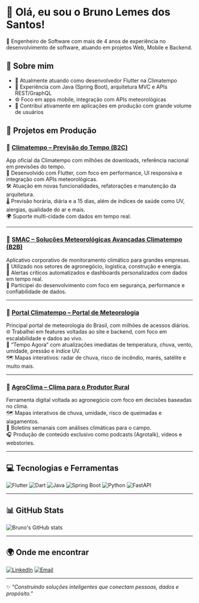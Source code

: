 # 👋 Olá, eu sou o Bruno Lemes dos Santos!

🎯 Engenheiro de Software com mais de 4 anos de experiência no desenvolvimento de software, atuando em projetos Web, Mobile e Backend.

## 🧠 Sobre mim

- 🔭 Atualmente atuando como desenvolvedor Flutter na Climatempo
- 🧰 Experiência com Java (Spring Boot), arquitetura MVC e APIs REST/GraphQL
- ⚙️ Foco em apps mobile, integração com APIs meteorológicas
- 🚀 Contribuí ativamente em aplicações em produção com grande volume de usuários

## 🚀 Projetos em Produção

### 🔹 [Climatempo – Previsão do Tempo (B2C)](https://play.google.com/store/apps/details?id=com.mobimidia.climaTempo)  
App oficial da Climatempo com milhões de downloads, referência nacional em previsões do tempo.  
📱 Desenvolvido com Flutter, com foco em performance, UI responsiva e integração com APIs meteorológicas.  
🛠 Atuação em novas funcionalidades, refatorações e manutenção da arquitetura.  
🌡️ Previsão horária, diária e a 15 dias, além de índices de saúde como UV, alergias, qualidade do ar e mais.  
🌍 Suporte multi-cidade com dados em tempo real.

---

### 🔹 [SMAC – Soluções Meteorológicas Avançadas Climatempo (B2B)](https://play.google.com/store/apps/details?id=br.com.climatempo.ctsuite)  
Aplicativo corporativo de monitoramento climático para grandes empresas.  
💼 Utilizado nos setores de agronegócio, logística, construção e energia.  
🚨 Alertas críticos automatizados e dashboards personalizados com dados em tempo real.  
🔐 Participei do desenvolvimento com foco em segurança, performance e confiabilidade de dados.

---

### 🔹 [Portal Climatempo – Portal de Meteorologia](https://www.climatempo.com.br/)  
Principal portal de meteorologia do Brasil, com milhões de acessos diários.  
🌐 Trabalhei em features voltadas ao site e backend, com foco em escalabilidade e dados ao vivo.  
📡 “Tempo Agora” com atualizações imediatas de temperatura, chuva, vento, umidade, pressão e índice UV.  
🗺️ Mapas interativos: radar de chuva, risco de incêndio, marés, satélite e muito mais.

---

### 🔹 [AgroClima – Clima para o Produtor Rural](https://agroclima.climatempo.com.br/)  
Ferramenta digital voltada ao agronegócio com foco em decisões baseadas no clima.  
🗺️ Mapas interativos de chuva, umidade, risco de queimadas e alagamentos.  
📑 Boletins semanais com análises climáticas para o campo.  
🎧 Produção de conteúdo exclusivo como podcasts (Agrotalk), vídeos e webstories.

---

## 💻 Tecnologias e Ferramentas

![Flutter](https://img.shields.io/badge/Flutter-02569B?style=for-the-badge&logo=flutter&logoColor=white)
![Dart](https://img.shields.io/badge/Dart-0175C2?style=for-the-badge&logo=dart&logoColor=white)
![Java](https://img.shields.io/badge/Java-ED8B00?style=for-the-badge&logo=java&logoColor=white)
![Spring Boot](https://img.shields.io/badge/SpringBoot-6DB33F?style=for-the-badge&logo=spring&logoColor=white)
![Python](https://img.shields.io/badge/Python-3776AB?style=for-the-badge&logo=python&logoColor=white)
![FastAPI](https://img.shields.io/badge/FastAPI-009688?style=for-the-badge&logo=fastapi&logoColor=white)

---

## 📊 GitHub Stats

![Bruno's GitHub stats](https://github-readme-stats.vercel.app/api?username=brunolemes&show_icons=true&theme=tokyonight)

---

## 🌍 Onde me encontrar

[![LinkedIn](https://img.shields.io/badge/LinkedIn-blue?style=for-the-badge&logo=linkedin)](https://www.linkedin.com/in/brunolemesdev/)
[![Email](https://img.shields.io/badge/Email-red?style=for-the-badge&logo=gmail&logoColor=white)](mailto:blemes.developerl@gmail.com)

---

✨ _"Construindo soluções inteligentes que conectam pessoas, dados e propósito."_
